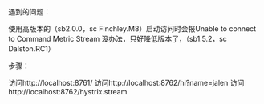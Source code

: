
遇到的问题：

使用高版本的（sb2.0.0，sc Finchley.M8）启动访问时会报Unable to connect to Command Metric Stream
没办法，只好降低版本了，（sb1.5.2，sc Dalston.RC1）


步骤：

访问http://localhost:8761/
访问http://localhost:8762/hi?name=jalen
访问http://localhost:8762/hystrix.stream